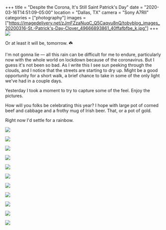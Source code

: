 +++
title = "Despite the Corona, It's Still Saint Patrick's Day"
date = "2020-03-16T14:51:09-05:00"
location = "Dallas, TX"
camera = "Sony A7RII"
categories = ["photography"]
images = ["https://imagedelivery.net/zJmFZzaNuqC_Q5Caqyu8nQ/tobyblog_images_20200316-St.-Patrick's-Day-Clover_49666893861_40ffafbfbe_k.jpg"]
+++
![](https://imagedelivery.net/zJmFZzaNuqC_Q5Caqyu8nQ/tobyblog_images_20200316-St.-Patrick)
<!--more-->
Or at least it will be, tomorrow. ☘️

I'm not gonna lie — all this rain can be difficult for me to endure, particularly now with the whole world on lockdown because of the coronavirus. But I guess it's not been so bad. As I write this I see sun peeking through the clouds, and I notice that the streets are starting to dry up. Might be a good opportunity for a short walk, a brief chance to take in some of the only light we've had in a couple days. 

Yesterday I took a moment to try to capture some of the feel. Enjoy the pictures.

How will you folks be celebrating this year? I hope with large pot of corned beef and cabbage and a frothy mug of Irish beer. That, or a pot of gold. 

Right now I'd settle for a rainbow.

![](https://imagedelivery.net/zJmFZzaNuqC_Q5Caqyu8nQ/tobyblog_images_20200316-St.-Patrick)

![](https://imagedelivery.net/zJmFZzaNuqC_Q5Caqyu8nQ/tobyblog_images_20200316-St.-Patrick)

![](https://imagedelivery.net/zJmFZzaNuqC_Q5Caqyu8nQ/tobyblog_images_20200316-St.-Patrick)

![](https://imagedelivery.net/zJmFZzaNuqC_Q5Caqyu8nQ/tobyblog_images_20200316-St.-Patrick)

![](https://imagedelivery.net/zJmFZzaNuqC_Q5Caqyu8nQ/tobyblog_images_20200316-St.-Patrick)

![](https://imagedelivery.net/zJmFZzaNuqC_Q5Caqyu8nQ/tobyblog_images_20200316-St.-Patrick)

![](https://imagedelivery.net/zJmFZzaNuqC_Q5Caqyu8nQ/tobyblog_images_20200316-St.-Patrick)

![](https://imagedelivery.net/zJmFZzaNuqC_Q5Caqyu8nQ/tobyblog_images_20200316-St.-Patrick)

![](https://imagedelivery.net/zJmFZzaNuqC_Q5Caqyu8nQ/tobyblog_images_20200316-St.-Patrick)

![](https://imagedelivery.net/zJmFZzaNuqC_Q5Caqyu8nQ/tobyblog_images_20200316-St.-Patrick)

![](https://imagedelivery.net/zJmFZzaNuqC_Q5Caqyu8nQ/tobyblog_images_20200316-St.-Patrick)
